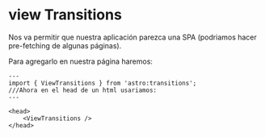 # view Transitions

Nos va permitir que nuestra aplicación parezca una SPA (podriamos hacer pre-fetching de algunas páginas).

Para agregarlo en nuestra página haremos:

```astro
---
import { ViewTransitions } from 'astro:transitions';
///Ahora en el head de un html usariamos:
---

<head>
    <ViewTransitions />
</head>

```